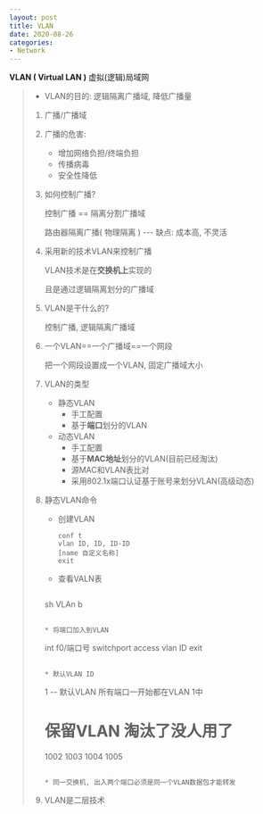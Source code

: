 ```yaml
---
layout: post
title: VLAN
date: 2020-08-26
categories:
- Network
---
```

**VLAN ( Virtual LAN )**  虚拟(逻辑)局域网

> * VLAN的目的: 逻辑隔离广播域, 降低广播量
>
> 1. 广播/广播域
>
> 2. 广播的危害:
>
>    * 增加网络负担/终端负担
>    * 传播病毒
>    * 安全性降低
>
> 3. 如何控制广播?
>
>    控制广播 == 隔离分割广播域
>
>    路由器隔离广播( 物理隔离 )   ---  缺点: 成本高, 不灵活
>
> 4. 采用新的技术VLAN来控制广播
>
>    VLAN技术是在**交换机上**实现的
>
>    且是通过逻辑隔离划分的广播域
>
> 5. VLAN是干什么的?
>
>    控制广播, 逻辑隔离广播域
>
> 6. 一个VLAN==一个广播域\==一个网段
>
>    把一个网段设置成一个VLAN, 固定广播域大小
>
> 7. VLAN的类型
>
>    * 静态VLAN
>      * 手工配置
>      * 基于**端口**划分的VLAN
>    * 动态VLAN
>      * 手工配置
>      * 基于**MAC地址**划分的VLAN(目前已经淘汰)
>      * 源MAC和VLAN表比对
>      * 采用802.1x端口认证基于账号来划分VLAN(高级动态)
>
> 8. 静态VLAN命令
>
>    * 创建VLAN
>
>    	```
>    	conf t
>    	vlan ID, ID, ID-ID
>  		[name 自定义名称]
>    	exit
>    	```
>
>    * 查看VALN表
>
>      ```
>     sh VLAn b
>      ```
>
>    * 将端口加入到VLAN
>
>      ```
>      int f0/端口号
>      switchport access vlan ID
>      exit
>      ```
>    
>    * 默认VLAN ID
>    
>      ```
>      1 -- 默认VLAN  所有端口一开始都在VLAN 1中
>      # 保留VLAN  淘汰了没人用了
>      1002
>      1003
>      1004
>      1005
>      ```
>    
>    * 同一交换机, 出入两个端口必须是同一个VLAN数据包才能转发
>    
> 9. VLAN是二层技术
